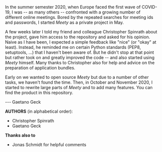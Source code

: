 In the summer semester 2020, when Europe faced the first wave of COVID-19, I was -- as many others -- confronted with a growing number of different online meetings. Bored by the repeated searches for meeting ids and passwords, I started _Meety_ as a private project in May.

A few weeks later I told my friend and colleague Christopher Spinrath about the project, gave him access to the repository and asked for his opinion. Naive as I have been, I expected a simple feedback like "nice" (or "okay" at least). Instead, he reminded me on certain Python standards (PEP8, setuptools, ...) that I haven't been aware of. But he didn't stop at that point but rather took on and greatly improved the code -- and also started using _Meety_ himself. Many thanks to Christopher also for help and advice on the preparation of application bundles.

Early on we wanted to open source _Meety_ but due to a number of other tasks, we haven't found the time. Then, in October and November 2020, I started to rewrite large parts of _Meety_ and to add many features. You can find the product in this repository.

--- Gaetano Geck



**AUTHORS** (in alphabetical order):

- Christopher Spinrath
- Gaetano Geck


**Thanks also to**

- Jonas Schmidt for helpful comments
